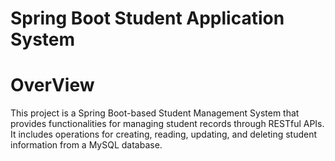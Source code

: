 # Spring Boot Student Application System

# OverView

This project is a Spring Boot-based Student Management System that provides functionalities for managing student records through RESTful APIs. It includes operations for creating, reading, updating, and deleting student information from a MySQL database.

